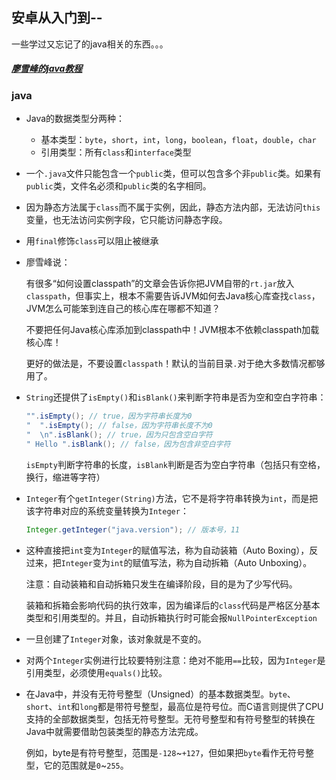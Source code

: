 ## 安卓从入门到--

一些学过又忘记了的java相关的东西。。。

##### [廖雪峰的java教程](https://www.liaoxuefeng.com/wiki/1252599548343744)

### java

- Java的数据类型分两种：

    - 基本类型：`byte`，`short`，`int`，`long`，`boolean`，`float`，`double`，`char`
    - 引用类型：所有`class`和`interface`类型

- 一个`.java`文件只能包含一个`public`类，但可以包含多个非`public`类。如果有`public`类，文件名必须和`public`类的名字相同。

- 因为静态方法属于`class`而不属于实例，因此，静态方法内部，无法访问`this`变量，也无法访问实例字段，它只能访问静态字段。

- 用`final`修饰`class`可以阻止被继承

- 廖雪峰说：

    有很多“如何设置classpath”的文章会告诉你把JVM自带的`rt.jar`放入`classpath`，但事实上，根本不需要告诉JVM如何去Java核心库查找`class`，JVM怎么可能笨到连自己的核心库在哪都不知道？

    不要把任何Java核心库添加到classpath中！JVM根本不依赖classpath加载核心库！

    更好的做法是，不要设置`classpath`！默认的当前目录`.`对于绝大多数情况都够用了。

- `String`还提供了`isEmpty()`和`isBlank()`来判断字符串是否为空和空白字符串：

    ```java
    "".isEmpty(); // true，因为字符串长度为0
    "  ".isEmpty(); // false，因为字符串长度不为0
    "  \n".isBlank(); // true，因为只包含空白字符
    " Hello ".isBlank(); // false，因为包含非空白字符
    ```

    `isEmpty`判断字符串的长度，`isBlank`判断是否为空白字符串（包括只有空格，换行，缩进等字符）

- `Integer`有个`getInteger(String)`方法，它不是将字符串转换为`int`，而是把该字符串对应的系统变量转换为`Integer`：

    ```java
    Integer.getInteger("java.version"); // 版本号，11
    ```

- 这种直接把`int`变为`Integer`的赋值写法，称为自动装箱（Auto Boxing），反过来，把`Integer`变为`int`的赋值写法，称为自动拆箱（Auto Unboxing）。

    注意：自动装箱和自动拆箱只发生在编译阶段，目的是为了少写代码。

    装箱和拆箱会影响代码的执行效率，因为编译后的`class`代码是严格区分基本类型和引用类型的。并且，自动拆箱执行时可能会报`NullPointerException`

- 一旦创建了`Integer`对象，该对象就是不变的。

- 对两个`Integer`实例进行比较要特别注意：绝对不能用`==`比较，因为`Integer`是引用类型，必须使用`equals()`比较。

- 在Java中，并没有无符号整型（Unsigned）的基本数据类型。`byte`、`short`、`int`和`long`都是带符号整型，最高位是符号位。而C语言则提供了CPU支持的全部数据类型，包括无符号整型。无符号整型和有符号整型的转换在Java中就需要借助包装类型的静态方法完成。

    例如，byte是有符号整型，范围是`-128`~`+127`，但如果把`byte`看作无符号整型，它的范围就是`0`~`255`。

